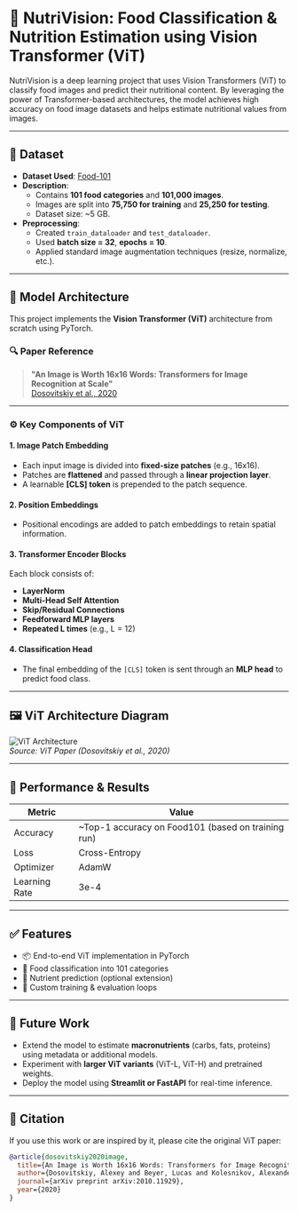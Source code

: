 # 🥗 NutriVision: Food Classification & Nutrition Estimation using Vision Transformer (ViT)

NutriVision is a deep learning project that uses Vision Transformers (ViT) to classify food images and predict their nutritional content. By leveraging the power of Transformer-based architectures, the model achieves high accuracy on food image datasets and helps estimate nutritional values from images.

---

## 📁 Dataset

- **Dataset Used**: [Food-101](https://data.vision.ee.ethz.ch/cvl/datasets_extra/food-101/)  
- **Description**:  
  - Contains **101 food categories** and **101,000 images**.
  - Images are split into **75,750 for training** and **25,250 for testing**.
  - Dataset size: ~5 GB.
- **Preprocessing**:
  - Created `train_dataloader` and `test_dataloader`.
  - Used **batch size = 32**, **epochs = 10**.
  - Applied standard image augmentation techniques (resize, normalize, etc.).

---

## 🧠 Model Architecture

This project implements the **Vision Transformer (ViT)** architecture from scratch using PyTorch.

### 🔍 Paper Reference

> **"An Image is Worth 16x16 Words: Transformers for Image Recognition at Scale"**  
> [Dosovitskiy et al., 2020](https://arxiv.org/abs/2010.11929)

---

### ⚙️ Key Components of ViT

#### 1. **Image Patch Embedding**
- Each input image is divided into **fixed-size patches** (e.g., 16x16).
- Patches are **flattened** and passed through a **linear projection layer**.
- A learnable **[CLS] token** is prepended to the patch sequence.

#### 2. **Position Embeddings**
- Positional encodings are added to patch embeddings to retain spatial information.

#### 3. **Transformer Encoder Blocks**
Each block consists of:
- **LayerNorm**
- **Multi-Head Self Attention**
- **Skip/Residual Connections**
- **Feedforward MLP layers**
- **Repeated L times** (e.g., L = 12)

#### 4. **Classification Head**
- The final embedding of the `[CLS]` token is sent through an **MLP head** to predict food class.

---

## 🖼️ ViT Architecture Diagram

![ViT Architecture](./assets/vit_architecture.png)  
*Source: ViT Paper (Dosovitskiy et al., 2020)*

---

## 🧪 Performance & Results

| Metric           | Value        |
|------------------|--------------|
| Accuracy         | ~Top-1 accuracy on Food101 (based on training run) |
| Loss             | Cross-Entropy |
| Optimizer        | AdamW |
| Learning Rate    | 3e-4 |

---

## ✅ Features

- 📦 End-to-end ViT implementation in PyTorch  
- 🍱 Food classification into 101 categories  
- 🔢 Nutrient prediction (optional extension)  
- 🧪 Custom training & evaluation loops  

---

## 📌 Future Work

- Extend the model to estimate **macronutrients** (carbs, fats, proteins) using metadata or additional models.
- Experiment with **larger ViT variants** (ViT-L, ViT-H) and pretrained weights.
- Deploy the model using **Streamlit or FastAPI** for real-time inference.

---

## 📜 Citation

If you use this work or are inspired by it, please cite the original ViT paper:

```bibtex
@article{dosovitskiy2020image,
  title={An Image is Worth 16x16 Words: Transformers for Image Recognition at Scale},
  author={Dosovitskiy, Alexey and Beyer, Lucas and Kolesnikov, Alexander and Weissenborn, Dirk et al.},
  journal={arXiv preprint arXiv:2010.11929},
  year={2020}
}


